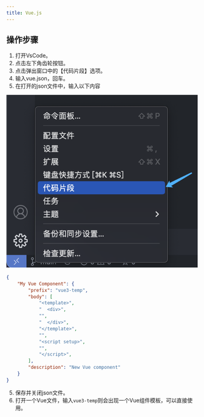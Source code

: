 ```yaml
---
title: Vue.js
---
```



## 操作步骤
1. 打开VsCode。
2. 点击左下角齿轮按钮。
3. 点击弹出窗口中的【代码片段】选项。
4. 输入vue.json，回车。
5. 在打开的json文件中，输入以下内容

![An image](./001.png)
   
```json
{
	"My Vue Component": {
		"prefix": "vue3-temp",
		"body": [
			"<template>",
			"  <div>",
			"",
			"  </div>",
			"</template>",
			"",
			"<script setup>",
			"",
			"</script>",
		],
		"description": "New Vue component"
	}
}
```

5. 保存并关闭json文件。
6. 打开一个Vue文件，输入`vue3-temp`则会出现一个Vue组件模板，可以直接使用。